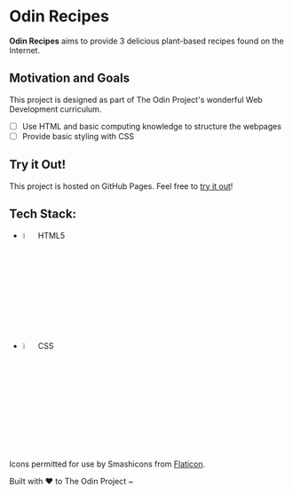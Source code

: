 # Odin Recipes

**Odin Recipes** aims to provide 3 delicious plant-based recipes found on the Internet.

## Motivation and Goals

This project is designed as part of The Odin Project's wonderful Web Development curriculum.

- [ ] Use HTML and basic computing knowledge to structure the webpages
- [ ] Provide basic styling with CSS

## Try it Out!

This project is hosted on GitHub Pages. Feel free to [try it out](https://raineedust.github.io/odin-recipes/)!

## Tech Stack:

- <img src="https://cdn.jsdelivr.net/gh/devicons/devicon/icons/html5/html5-original-wordmark.svg" width= 5% /> HTML5
- <img src="https://cdn.jsdelivr.net/gh/devicons/devicon/icons/css3/css3-original-wordmark.svg" width= 5% /> CSS

Icons permitted for use by Smashicons from <a href="https://www.flaticon.com/free-icons/vegan" title="vegan icons">Flaticon</a>.

Built with :heart: to The Odin Project ~

